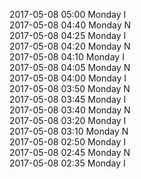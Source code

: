 2017-05-08 05:00 Monday  I  
2017-05-08 04:40 Monday  N  
2017-05-08 04:25 Monday  I  
2017-05-08 04:20 Monday  N  
2017-05-08 04:10 Monday  I  
2017-05-08 04:05 Monday  N  
2017-05-08 04:00 Monday  I  
2017-05-08 03:50 Monday  N  
2017-05-08 03:45 Monday  I  
2017-05-08 03:40 Monday  N  
2017-05-08 03:20 Monday  I  
2017-05-08 03:10 Monday  N  
2017-05-08 02:50 Monday  I  
2017-05-08 02:45 Monday  N  
2017-05-08 02:35 Monday  I  
